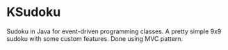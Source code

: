 # KSudoku
Sudoku in Java for event-driven programming classes.
A pretty simple 9x9 sudoku with some custom features.
Done using MVC pattern.
